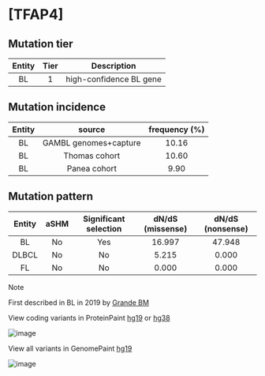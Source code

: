 # [TFAP4]

## Mutation tier

|Entity|Tier|Description            |
|:------:|:----:|-----------------------|
|BL    |1   |high-confidence BL gene|
## Mutation incidence

|Entity|source               |frequency (%)|
|:------:|:---------------------:|:-------------:|
|BL    |GAMBL genomes+capture|10.16        |
|BL    |Thomas cohort        |10.60        |
|BL    |Panea cohort         | 9.90        |

## Mutation pattern

|Entity|aSHM|Significant selection|dN/dS (missense)|dN/dS (nonsense)|
|:------:|:----:|:---------------------:|:----------------:|:----------------:|
|BL    |No  |Yes                  |16.997          |47.948          |
|DLBCL |No  |No                   | 5.215          | 0.000          |
|FL    |No  |No                   | 0.000          | 0.000          |


> [!NOTE]
> First described in BL in 2019 by [Grande BM](https://pubmed.ncbi.nlm.nih.gov/30617194)

View coding variants in ProteinPaint [hg19](https://www.bcgsc.ca/downloads/morinlab/GAMBL/test/genes/TFAP4_protein.html)  or [hg38](https://www.bcgsc.ca/downloads/morinlab/GAMBL/test/genes/TFAP4_protein_hg38.html)

![image](../../images/proteinpaint/TFAP4_NM_003223.svg)

View all variants in GenomePaint [hg19](https://www.bcgsc.ca/downloads/morinlab/GAMBL/test/genes/TFAP4.html)

![image](../../images/proteinpaint/TFAP4.svg)
